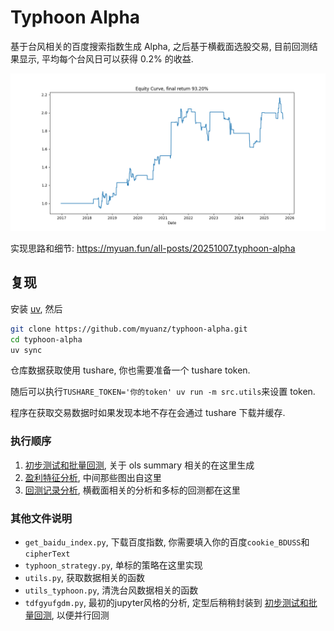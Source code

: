 # Typhoon Alpha

基于台风相关的百度搜索指数生成 Alpha, 之后基于横截面选股交易, 目前回测结果显示, 平均每个台风日可以获得 0.2% 的收益. 

![alt text](static/equity_curve.png)

实现思路和细节: https://myuan.fun/all-posts/20251007.typhoon-alpha

## 复现

安装 [uv](https://github.com/astral-sh/uv), 然后

```bash
git clone https://github.com/myuanz/typhoon-alpha.git
cd typhoon-alpha
uv sync
```

仓库数据获取使用 tushare, 你也需要准备一个 tushare token.

随后可以执行`TUSHARE_TOKEN='你的token' uv run -m src.utils`来设置 token.

程序在获取交易数据时如果发现本地不存在会通过 tushare 下载并缓存.

### 执行顺序

1. [初步测试和批量回测](src/tdfgyufgdm-par.py), 关于 ols summary 相关的在这里生成
2. [盈利特征分析](src/盈利行业分析.py), 中间那些图出自这里
3. [回测记录分析](src/股票强度计算.py), 横截面相关的分析和多标的回测都在这里

### 其他文件说明

- `get_baidu_index.py`, 下载百度指数, 你需要填入你的百度`cookie_BDUSS`和`cipherText`
- `typhoon_strategy.py`, 单标的策略在这里实现
- `utils.py`, 获取数据相关的函数
- `utils_typhoon.py`, 清洗台风数据相关的函数
- `tdfgyufgdm.py`, 最初的jupyter风格的分析, 定型后稍稍封装到 [初步测试和批量回测](src/tdfgyufgdm-par.py), 以便并行回测
